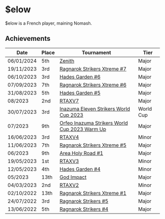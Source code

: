 # $elow

$elow is a French player, maining Nomash.

## Achievements

| Date | Place | Tournament | Tier |
| - | - | - | - |
| 06/01/2024 | 5th | [Zenith](inapedia/tournaments/misc/zenith.md) | Major |
| 19/11/2023 | 3rd | [Ragnarok Strikers Xtreme #7](inapedia/tournaments/ragna/ragnax7.md) | Major |
| 06/10/2023 | 3rd | [Hades Garden #6](inapedia/tournaments/hg/hg6.md) | Major |
| 07/09/2023 | 7th | [Ragnarok Strikers Xtreme #6](inapedia/tournaments/ragna/ragnax6.md) | Major |
| 31/08/2023 | 5th | [Hades Garden #5](inapedia/tournaments/hg/hg5.md) | Major |
| 08/2023 | 2nd | [RTAXV7](inapedia/tournaments/rtaxv/rtaxv7.md) | Major |
| 30/07/2023 | 3rd | [Inazuma Eleven Strikers World Cup 2023](/inapedia/tournaments/worldcup23.md) | World Cup |
| 07/2023 | 9th | [Orfeo Inazuma Strikers World Cup 2023 Warm Up](inapedia/tournaments/misc/orfeowc.md) | Major |
| 16/06/2023 | 3rd | [RTAXV4](inapedia/tournaments/rtaxv/rtaxv4.md) | Minor |
| 11/06/2023 | 7th | [Ragnarok Strikers Xtreme #5](inapedia/tournaments/ragna/ragnax5.md) | Major |
| 06/2023 | 9th | [Area Holy Road #1](inapedia/tournaments/misc/holyroad1.md) | Major |
| 19/05/2023 | 1st | [RTAXV3](inapedia/tournaments/rtaxv/rtaxv3.md) | Minor |
| 12/05/2023 | 4th | [Hades Garden #4](inapedia/tournaments/hg/hg4.md) | Minor |
| 05/2023 | 13th | [God Impact](inapedia/tournaments/misc/godimpact.md) | Major |
| 04/03/2023 | 2nd | [RTAXV2](inapedia/tournaments/rtaxv/rtaxv2.md) | Minor |
| 02/10/2022 | 13th | [Ragnarok Strikers Xtreme #1](inapedia/tournaments/ragna/ragnax1.md) | Major |
| 24/07/2022 | 3rd | [Ragnarok Strikers #5](inapedia/tournaments/ragna/ragna5.md) | Major |
| 13/06/2022 | 5th | [Ragnarok Strikers #4](inapedia/tournaments/ragna/ragna4.md) | Major |

